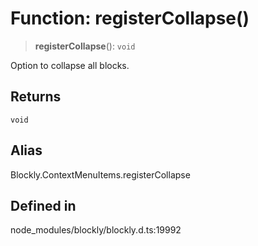 # Function: registerCollapse()

> **registerCollapse**(): `void`

Option to collapse all blocks.

## Returns

`void`

## Alias

Blockly.ContextMenuItems.registerCollapse

## Defined in

node_modules/blockly/blockly.d.ts:19992

